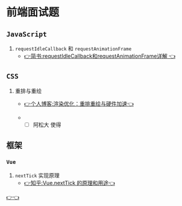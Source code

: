 # 前端面试题

## `JavaScript`
1. `requestIdleCallback` 和 `requestAnimationFrame`
    - [👉简书:requestIdleCallback和requestAnimationFrame详解
👈](https://www.jianshu.com/p/2771cb695c81)

## `CSS`
1. 重排与重绘
    - [👉个人博客:渲染优化：重排重绘与硬件加速👈](http://www.yangzicong.com/article/9)


    - - [ ] 阿松大
使得

## 框架
### `Vue`
1. `nextTick` 实现原理
    - [👉知乎:Vue.nextTick 的原理和用途👈](https://zhuanlan.zhihu.com/p/174396758)


[👉👈]()